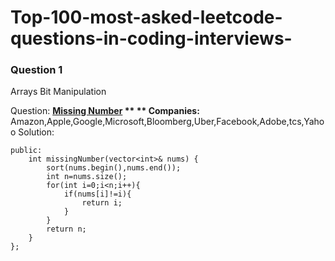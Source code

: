 # Top-100-most-asked-leetcode-questions-in-coding-interviews-


### Question 1
Arrays   Bit Manipulation

Question:
**[Missing Number](https://leetcode.com/problems/missing-number/description/)
**
**
Companies:** Amazon,Apple,Google,Microsoft,Bloomberg,Uber,Facebook,Adobe,tcs,Yahoo
Solution:
```class Solution {
public:
    int missingNumber(vector<int>& nums) {
        sort(nums.begin(),nums.end());
        int n=nums.size();
        for(int i=0;i<n;i++){
            if(nums[i]!=i){
                return i;
            }
        }
        return n;
    }
};
```
